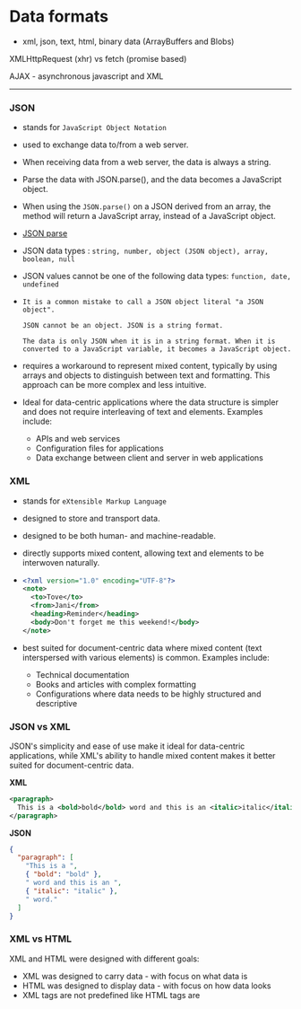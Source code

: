 # Data formats

- xml, json, text, html, binary data (ArrayBuffers and Blobs)

XMLHttpRequest (xhr) vs fetch (promise based)

AJAX - asynchronous javascript and XML

<hr>

### JSON

- stands for ```JavaScript Object Notation```
- used to exchange data to/from a web server.
- When receiving data from a web server, the data is always a string.
- Parse the data with JSON.parse(), and the data becomes a JavaScript object.

- When using the ```JSON.parse()``` on a JSON derived from an array, the method will return a JavaScript array, instead of a JavaScript object.
- [JSON parse](https://www.w3schools.com/js/js_json_parse.asp)

- JSON data types : ```string, number, object (JSON object), array, boolean, null```
- JSON values cannot be one of the following data types: ```function, date, undefined```

-
  ```
  It is a common mistake to call a JSON object literal "a JSON object".

  JSON cannot be an object. JSON is a string format.

  The data is only JSON when it is in a string format. When it is converted to a JavaScript variable, it becomes a JavaScript object.
  ```

- requires a workaround to represent mixed content, typically by using arrays and objects to distinguish between text and formatting. This approach can be more complex and less intuitive.

- Ideal for data-centric applications where the data structure is simpler and does not require interleaving of text and elements. Examples include:
  - APIs and web services
  - Configuration files for applications
  - Data exchange between client and server in web applications

### XML

- stands for ```eXtensible Markup Language```
- designed to store and transport data.
- designed to be both human- and machine-readable.
- directly supports mixed content, allowing text and elements to be interwoven naturally.

- 
  ```xml
  <?xml version="1.0" encoding="UTF-8"?>
  <note>
    <to>Tove</to>
    <from>Jani</from>
    <heading>Reminder</heading>
    <body>Don't forget me this weekend!</body>
  </note>
  ```

- best suited for document-centric data where mixed content (text interspersed with various elements) is common. Examples include:
  - Technical documentation
  - Books and articles with complex formatting
  - Configurations where data needs to be highly structured and descriptive

### JSON vs XML

JSON's simplicity and ease of use make it ideal for data-centric applications, while XML's ability to handle mixed content makes it better suited for document-centric data.

**XML**

```xml
<paragraph>
  This is a <bold>bold</bold> word and this is an <italic>italic</italic> word.
</paragraph>
```

**JSON**

```json
{
  "paragraph": [
    "This is a ",
    { "bold": "bold" },
    " word and this is an ",
    { "italic": "italic" },
    " word."
  ]
}

```

### XML vs HTML

XML and HTML were designed with different goals:

- XML was designed to carry data - with focus on what data is
- HTML was designed to display data - with focus on how data looks
- XML tags are not predefined like HTML tags are
